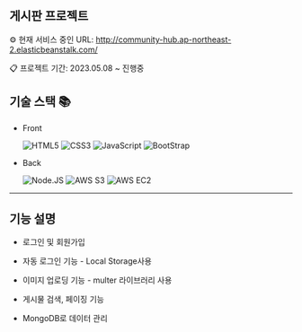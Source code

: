 ## 게시판 프로젝트

⚙ 현재 서비스 중인 URL: <http://community-hub.ap-northeast-2.elasticbeanstalk.com/>

📋 프로젝트 기간: 2023.05.08 ~ 진행중

## 기술 스택 📚

- Front

  ![HTML5](https://img.shields.io/badge/-HTML5-F05032?style=for-the-badge&logo=html5&logoColor=ffffff)
  ![CSS3](https://img.shields.io/badge/-CSS3-007ACC?style=for-the-badge&logo=css3)
  ![JavaScript](https://img.shields.io/badge/-JavaScript-%23F7DF1C?style=for-the-badge&logo=javascript&logoColor=000000&labelColor=%23F7DF1C&color=%23FFCE5A)
  ![BootStrap](https://img.shields.io/badge/-BootStrap-%7952B3?style=for-the-badge&logo=BootStrap&logoColor=ffffff&labelColor=7952B3&color=7952B3)

- Back

  ![Node.JS](https://img.shields.io/badge/-Node.js-339933?style=for-the-badge&logo=Node.js&logoColor=ffffff)
  ![AWS S3](https://img.shields.io/badge/-AWS_S3-569A31?style=for-the-badge&logo=amazons3&logoColor=ffffff)
  ![AWS EC2](https://img.shields.io/badge/-AWS_EC2-FF9900?style=for-the-badge&logo=amazon&logoColor=ffffff)

<hr/>

## 기능 설명

- 로그인 및 회원가입

- 자동 로그인 기능 - Local Storage사용

- 이미지 업로딩 기능 - multer 라이브러리 사용

- 게시물 검색, 페이징 기능

- MongoDB로 데이터 관리

<!-- <img src="/path/to/img.jpg" width="450px" height="300px" title="px(픽셀) 크기 설정" alt="RubberDuck"></img><br/>

<img src="/path/to/img.jpg" width="40%" height="30%" title="px(픽셀) 크기 설정" alt="RubberDuck"></img> -->

<!--

이미지로 설명(GIF, img)



- 회원 가입



- 보안 강화를 위해 사용자의 비밀번호를 bcrypt 알고리즘을 활용하여 안전하게 암호화한 후 데이터베이스에 저장



- 게시물 작성/수정/삭제



- 댓글 작성/삭제



- 게시물 pagination



- MongoDB의 Search Index를 사용해 게시물 제목 검색



- 관리자가 사용자의 게시물 및 댓글을 관리 -->
